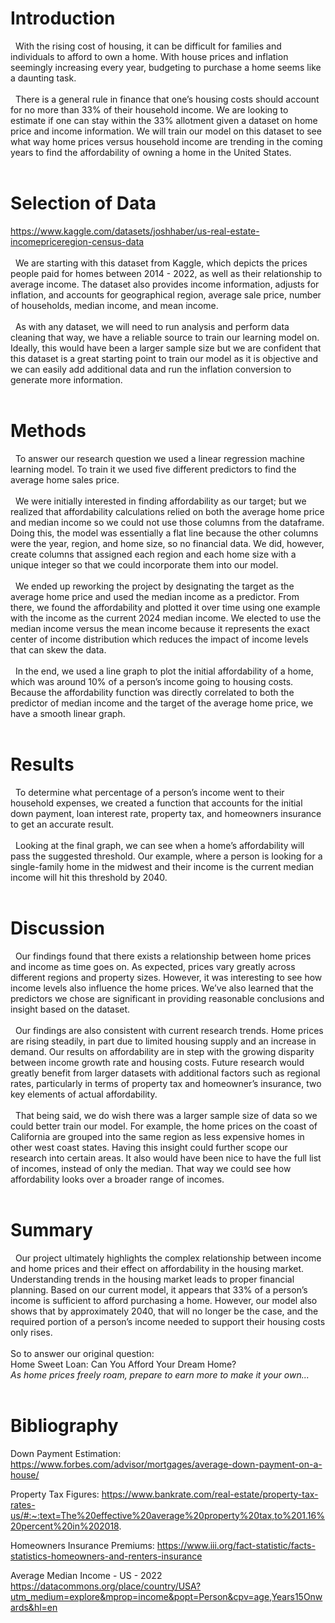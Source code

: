 # Introduction
&nbsp; With the rising cost of housing, it can be difficult for families and individuals to afford to own a home. With house prices and inflation seemingly increasing every year, budgeting to purchase a home seems like a daunting task.
<br>
<br>
&nbsp; There is a general rule in finance that one’s housing costs should account for no more than 33% of their household income. We are looking to estimate if one can stay within the 33% allotment given a dataset on home price and income information. We will train our model on this dataset to see what way home prices versus household income are trending in the coming years to find the affordability of owning a home in the United States.
<br>
<br>
# Selection of Data
https://www.kaggle.com/datasets/joshhaber/us-real-estate-incomepriceregion-census-data
<br>
<br>
&nbsp; We are starting with this dataset from Kaggle, which depicts the prices people paid for homes between 2014 - 2022, as well as their relationship to average income. The dataset also provides income information, adjusts for inflation, and accounts for geographical region, average sale price, number of households, median income, and mean income.
<br>
<br>
&nbsp; As with any dataset, we will need to run analysis and perform data cleaning that way, we have a reliable source to train our learning model on. Ideally, this would have been a larger sample size but we are confident that this dataset is a great starting point to train our model as it is objective and we can easily add additional data and run the inflation conversion to generate more information.
<br>
<br>
# Methods
&nbsp; To answer our research question we used a linear regression machine learning model. To train it we used five different predictors to find the average home sales price. 
<br>
<br>
&nbsp; We were initially interested in finding affordability as our target; but we realized that affordability calculations relied on both the average home price and median income so we could not use those columns from the dataframe. Doing this, the model was essentially a flat line because the other columns were the year, region, and home size, so no financial data. We did,  however, create columns that assigned each region and each home size with a unique integer so that we could incorporate them into our model.
<br>
<br>
&nbsp; We ended up reworking the project by designating the target as the average home price and used the median income as a predictor. From there, we found the affordability and plotted it over time using one example with the income as the current 2024 median income. We elected to use the median income versus the mean income because it represents the exact center of income distribution which reduces the impact of income levels that can skew the data.
<br>
<br>
&nbsp; In the end, we used a line graph to plot the initial affordability of a home, which was around 10% of a person’s income going to housing costs. Because the affordability function was directly correlated to both the predictor of median income and the target of the average home price, we have a smooth linear graph.
<br>
<br>
# Results
&nbsp; To determine what percentage of a person’s income went to their household expenses, we created a function that accounts for the initial down payment, loan interest rate, property tax, and homeowners insurance to get an accurate result.
<br>
<br>
&nbsp; Looking at the final graph, we can see when a home’s affordability will pass the suggested threshold. Our example, where a person is looking for a single-family home in the midwest and their income is the current median income will hit this threshold by 2040. 
<br>
<br>
# Discussion
&nbsp; Our findings found that there exists a relationship between home prices and income as time goes on. As expected, prices vary greatly across different regions and property sizes. However, it was interesting to see how income levels also influence the home prices. We’ve also learned that the predictors we chose are significant in providing reasonable conclusions and insight based on the dataset. 
<br>
<br>
&nbsp; Our findings are also consistent with current research trends. Home prices are rising steadily, in part due to limited housing supply and an increase in demand. Our results on affordability are in step with the growing disparity between income growth rate and housing costs. Future research would greatly benefit from larger datasets with additional factors such as regional rates, particularly in terms of property tax and homeowner’s insurance, two key elements of actual affordability.
<br>
<br>
&nbsp; That being said, we do wish there was a larger sample size of data so we could better train our model. For example, the home prices on the coast of California are grouped into the same region as less expensive homes in other west coast states. Having this insight could further scope our research into certain areas. It also would have been nice to have the full list of incomes, instead of only the median. That way we could see how affordability looks over a broader range of incomes.
<br>
<br>
# Summary
&nbsp; Our project ultimately highlights the complex relationship between income and home prices and their effect on affordability in the housing market. Understanding trends in the housing market leads to proper financial planning. Based on our current model, it appears that 33% of a person’s income is sufficient to afford purchasing a home. However, our model also shows that by approximately 2040, that will no longer be the case, and the required portion of a person’s income needed to support their housing costs only rises.
<br>
<br>
So to answer our original question:
<br>
Home Sweet Loan: Can You Afford Your Dream Home?
<br>
<em>As home prices freely roam, prepare to earn more to make it your own...</em>
<br>
<br>
# Bibliography
Down Payment Estimation: https://www.forbes.com/advisor/mortgages/average-down-payment-on-a-house/

Property Tax Figures:
https://www.bankrate.com/real-estate/property-tax-rates-us/#:~:text=The%20effective%20average%20property%20tax,to%201.16%20percent%20in%202018.

Homeowners Insurance Premiums:
https://www.iii.org/fact-statistic/facts-statistics-homeowners-and-renters-insurance

Average Median Income - US - 2022
https://datacommons.org/place/country/USA?utm_medium=explore&mprop=income&popt=Person&cpv=age,Years15Onwards&hl=en

